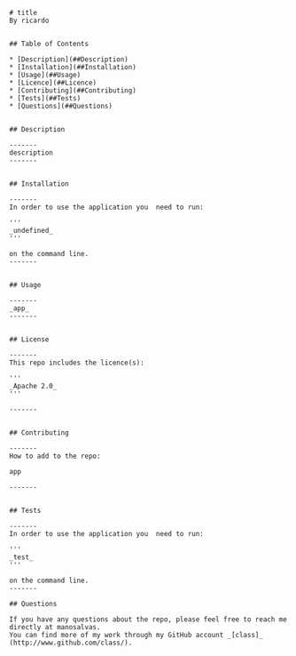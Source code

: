 
    # title
    By ricardo
    
  
    ## Table of Contents
  
    * [Description](##Description)
    * [Installation](##Installation)
    * [Usage](##Usage)
    * [Licence](##Licence)
    * [Contributing](##Contributing)
    * [Tests](##Tests)
    * [Questions](##Questions)
  
  
    ## Description
    
    -------
    description
    -------
  
  
    ## Installation
  
    -------
    In order to use the application you  need to run:
    
    '''
    _undefined_ 
    '''
    
    on the command line.
    -------
  
  
    ## Usage
  
    -------
    _app_
    ------- 
  
  
    ## License
  
    -------
    This repo includes the licence(s):
  
    '''
    _Apache 2.0_
    '''
  
    -------
  
  
    ## Contributing
  
    -------
    How to add to the repo:
  
    app
  
    -------
  
  
    ## Tests
  
    -------
    In order to use the application you  need to run:
    
    '''
    _test_
    '''
    
    on the command line.
    -------
  
    ## Questions
  
    If you have any questions about the repo, please feel free to reach me directly at manosalvas.
    You can find more of my work through my GitHub account _[class]_  (http://www.github.com/class/).
  
    